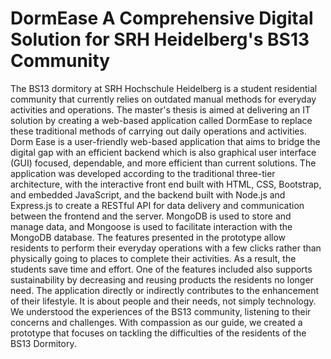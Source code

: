 # DormEase A Comprehensive Digital Solution for SRH Heidelberg's BS13 Community

The BS13 dormitory at SRH Hochschule Heidelberg is a student residential community that currently relies on outdated manual methods for everyday activities and operations. The master's thesis is aimed at delivering an IT solution by creating a web-based application called DormEase to replace these traditional methods of carrying out daily operations and activities.
Dorm Ease is a user-friendly web-based application that aims to bridge the digital gap with an efficient backend which is also graphical user interface (GUI) focused, dependable, and more efficient than current solutions. The application was developed according to the traditional three-tier architecture, with the interactive front end built with HTML, CSS, Bootstrap, and embedded JavaScript, and the backend built with Node.js and Express.js to create a RESTful API for data delivery and communication between the frontend and the server. MongoDB is used to store and manage data, and Mongoose is used to facilitate interaction with the MongoDB database.
The features presented in the prototype allow residents to perform their everyday operations with a few clicks rather than physically going to places to complete their activities. As a result, the students save time and effort. One of the features included also supports sustainability by decreasing and reusing products the residents no longer need. The application directly or indirectly contributes to the enhancement of their lifestyle.
It is about people and their needs, not simply technology. We understood the experiences of the BS13 community, listening to their concerns and challenges. With compassion as our guide, we created a prototype that focuses on tackling the difficulties of the residents of the BS13 Dormitory.
